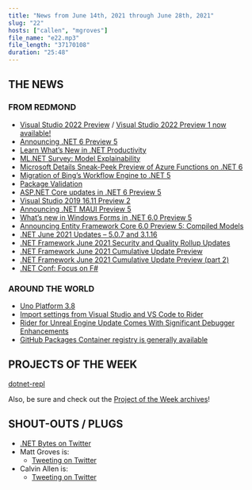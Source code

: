 ```yaml
---
title: "News from June 14th, 2021 through June 28th, 2021"
slug: "22"
hosts: ["callen", "mgroves"]
file_name: "e22.mp3"
file_length: "37170108"
duration: "25:48"
---
```


## THE NEWS

### FROM REDMOND

* [Visual Studio 2022 Preview](https://visualstudio.microsoft.com/vs/preview/vs2022/) / [Visual Studio 2022 Preview 1 now available!](https://devblogs.microsoft.com/visualstudio/visual-studio-2022-preview-1-now-available/)
* [Announcing .NET 6 Preview 5](https://devblogs.microsoft.com/dotnet/announcing-net-6-preview-5/)
* [Learn What’s New in .NET Productivity](https://devblogs.microsoft.com/visualstudio/learn-whats-new-in-net-productivity/)
* [ML.NET Survey: Model Explainability](https://devblogs.microsoft.com/dotnet/ml-net-survey-model-explainability/)
* [Microsoft Details Sneak-Peek Preview of Azure Functions on .NET 6](https://visualstudiomagazine.com/articles/2021/06/11/azure-functions-net-6.aspx?m=1)
* [Migration of Bing’s Workflow Engine to .NET 5](https://devblogs.microsoft.com/dotnet/migration-of-bings-workflow-engine-to-net-5/)
* [Package Validation](https://devblogs.microsoft.com/dotnet/package-validation/)
* [ASP.NET Core updates in .NET 6 Preview 5](https://devblogs.microsoft.com/aspnet/asp-net-core-updates-in-net-6-preview-5/)
* [Visual Studio 2019 16.11 Preview 2](https://devblogs.microsoft.com/visualstudio/visual-studio-2019-16-11-preview-2/)
* [Announcing .NET MAUI Preview 5](https://devblogs.microsoft.com/dotnet/announcing-net-maui-preview-5/)
* [What’s new in Windows Forms in .NET 6.0 Preview 5](https://devblogs.microsoft.com/dotnet/whats-new-in-windows-forms-in-net-6-0-preview-5/)
* [Announcing Entity Framework Core 6.0 Preview 5: Compiled Models](https://devblogs.microsoft.com/dotnet/announcing-entity-framework-core-6-0-preview-5-compiled-models/)
* [.NET June 2021 Updates – 5.0.7 and 3.1.16](https://devblogs.microsoft.com/dotnet/net-june-2021/)
* [.NET Framework June 2021 Security and Quality Rollup Updates](https://devblogs.microsoft.com/dotnet/net-framework-june-2021-security-and-quality-rollup-updates/)
* [.NET Framework June 2021 Cumulative Update Preview](https://devblogs.microsoft.com/dotnet/net-framework-june-2021-cumulative-update-preview/)
* [.NET Framework June 2021 Cumulative Update Preview (part 2)](https://devblogs.microsoft.com/dotnet/net-framework-june-2021-cumulative-update-preview-2/)
* [.NET Conf: Focus on F#](https://focus.dotnetconf.net/)

### AROUND THE WORLD

* [Uno Platform 3.8](https://platform.uno/blog/uno-platform-3-8-new-winui-calendar-grid-controls-2x-performance-new-linux-scenario-and-more/)
* [Import settings from Visual Studio and VS Code to Rider](https://blog.jetbrains.com/dotnet/2021/06/10/import-settings-from-visual-studio-and-vs-code-to-rider/)
* [Rider for Unreal Engine Update Comes With Significant Debugger Enhancements](https://blog.jetbrains.com/dotnet/2021/06/25/rider-for-unreal-engine-update-debugger-natvis/)
* [GitHub Packages Container registry is generally available](https://github.blog/2021-06-21-github-packages-container-registry-generally-available/)

## PROJECTS OF THE WEEK

[dotnet-repl](https://github.com/jonsequitur/dotnet-repl)

Also, be sure and check out the [Project of the Week archives](https://www.dotnetbytes.fm/potw/)!

## SHOUT-OUTS / PLUGS

* [.NET Bytes on Twitter](https://twitter.com/dotnetbytes)
* Matt Groves is:
  * [Tweeting on Twitter](https://twitter.com/mgroves)
* Calvin Allen is:
  * [Tweeting on Twitter](https://twitter.com/_CalvinAllen)